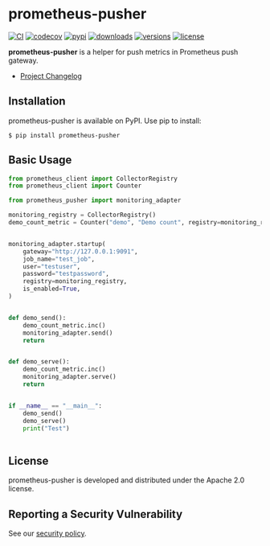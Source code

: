 # prometheus-pusher

[![CI](https://github.com/bigbag/prometheus-pusher/workflows/CI/badge.svg)](https://github.com/bigbag/prometheus-pusher/actions?query=workflow%3ACI)
[![codecov](https://codecov.io/gh/bigbag/prometheus-pusher/branch/main/graph/badge.svg?token=ZRUN7SUKB2)](https://codecov.io/gh/bigbag/prometheus-pusher)
[![pypi](https://img.shields.io/pypi/v/prometheus-pusher.svg)](https://pypi.python.org/pypi/prometheus-pusher)
[![downloads](https://img.shields.io/pypi/dm/prometheus-pusher.svg)](https://pypistats.org/packages/prometheus-pusher)
[![versions](https://img.shields.io/pypi/pyversions/prometheus-pusher.svg)](https://github.com/bigbag/prometheus-pusher)
[![license](https://img.shields.io/github/license/bigbag/prometheus-pusher.svg)](https://github.com/bigbag/prometheus-pusher/blob/master/LICENSE)


**prometheus-pusher** is a helper for push metrics in Prometheus push gateway.

* [Project Changelog](CHANGELOG.md)

## Installation

prometheus-pusher is available on PyPI.
Use pip to install:

    $ pip install prometheus-pusher

## Basic Usage

```py
from prometheus_client import CollectorRegistry
from prometheus_client import Counter

from prometheus_pusher import monitoring_adapter

monitoring_registry = CollectorRegistry()
demo_count_metric = Counter("demo", "Demo count", registry=monitoring_registry)


monitoring_adapter.startup(
    gateway="http://127.0.0.1:9091",
    job_name="test_job",
    user="testuser",
    password="testpassword",
    registry=monitoring_registry,
    is_enabled=True,
)


def demo_send():
    demo_count_metric.inc()
    monitoring_adapter.send()
    return


def demo_serve():
    demo_count_metric.inc()
    monitoring_adapter.serve()
    return


if __name__ == "__main__":
    demo_send()
    demo_serve()
    print("Test")
    
```

## License

prometheus-pusher is developed and distributed under the Apache 2.0 license.

## Reporting a Security Vulnerability

See our [security policy](https://github.com/bigbag/prometheus-pusher/security/policy).
